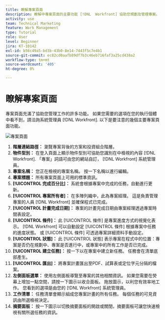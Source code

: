 ```yaml
---
title: 瞭解專案頁面
description: 瞭解中專案頁面的主要功能 [!DNL  Workfront] 協助您規劃及管理專案。
activity: use
team: Technical Marketing
feature: Work Management
type: Tutorial
role: User
level: Beginner
jira: KT-10142
exl-id: b56c49a5-bd3b-43b0-8e14-7443f5c7e4b1
source-git-commit: ec82cd0aafb89df7b3c46eb716faf3a25cd438a2
workflow-type: tm+mt
source-wordcount: '405'
ht-degree: 0%

---
```


# 瞭解專案頁面

專案頁面充滿了協助您管理工作的許多功能。 如果您需要的選項在您的執行個體中看不到，請洽詢系統管理員 [!DNL Workfront]. 以下是要注意的幾個主要專案頁面功能。

![專案頁面](assets/project-page-graphic-for-planner.png)

1. **階層連結路徑：** 瀏覽專案背後的方案和投資組合階層。
2. **物件型別：** 在登入頁面上顯示物件型別可協助您識別在中檢視的內容 [!DNL Workfront]. 「專案」詞語可由您的網站自訂， [!DNL Workfront] 系統管理員。
3. **專案名稱：** 您正在檢視的專案名稱。 按一下名稱以進行編輯。
4. **專案標題：** 所有專案頁面上可用的標準資訊。
5. **[!UICONTROL 完成百分比]：** 系統會根據專案中完成的任務，自動進行更新。
6. **[!UICONTROL 專案所有者]：** 在多陣列織中，此為專案經理。 這是負責管理專案的人員 [!DNL Workfront] 並確保程式已完成。
7. **[!UICONTROL 計畫完成日期]：** 專案的計畫完成日期由專案經理透過專案時間表設定。
8. **[!UICONTROL 條件]：** 此 [!UICONTROL 條件] 是專案進度方式的視覺化表示。 [!DNL Workfront] 可以自動設定 [!UICONTROL 條件] 根據專案中任務的進度狀態。 或 [!UICONTROL 條件] 可透過專案詳細資料手動設定。
9. **[!UICONTROL 狀態]：** 此 [!UICONTROL 狀態] 表示專案在程式中的位置：專案是否仍在規劃中、專案是否進行中，或專案中的所有工作是否已完成。
10. **[!UICONTROL 建立任務]：** 按一下以在專案中建立新任務。 任務會在清單底部產生。
11. **[!UICONTROL 匯出]：** 將專案計畫匯出至PDF、試算表或定位字元分隔的檔案。
12. **左側面板選單：** 使用左側面板導覽至專案的其他相關資訊。 如果您需要在熒幕上增加一點空間，請按一下圖示以收合面板。 拖放圖示，以利您有效率地工作。 您看到的選項是由您的 [!DNL Workfront] 系統管理員。
13. **工作清單：** 任務清單會顯示組成您專案計畫的所有任務。 每個任務的可見資訊由所選檢視決定。
14. **摘要面板：** 按一下圖示以切換摘要面板的開啟或關閉，摘要面板可讓您快速檢視有關所選任務的資訊。
